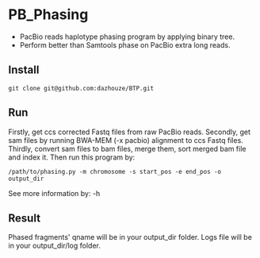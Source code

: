 # PB_Phasing

- PacBio reads haplotype phasing program by applying binary tree.
- Perform better than Samtools phase on PacBio extra long reads.

## Install
```
git clone git@github.com:dazhouze/BTP.git
```

## Run
Firstly, get ccs corrected Fastq files from raw PacBio reads.
Secondly, get sam files by running BWA-MEM (-x pacbio) alignment to ccs Fastq files.
Thirdly, convert sam files to bam files, merge them, sort merged bam file and index it.
Then run this program by:
```
/path/to/phasing.py -m chromosome -s start_pos -e end_pos -o output_dir
```
See more information by: -h

## Result
Phased fragments' qname will be in your output_dir folder.
Logs file will be in your output_dir/log folder.
